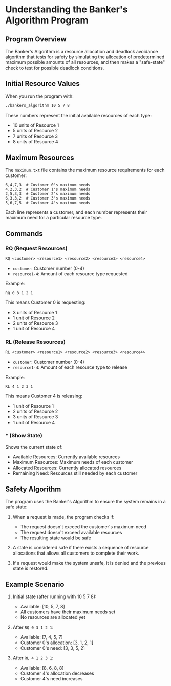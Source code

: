 # Understanding the Banker's Algorithm Program

## Program Overview

The Banker's Algorithm is a resource allocation and deadlock avoidance algorithm that tests for safety by simulating the allocation of predetermined maximum possible amounts of all resources, and then makes a "safe-state" check to test for possible deadlock conditions.

## Initial Resource Values

When you run the program with:
```bash
./bankers_algorithm 10 5 7 8
```

These numbers represent the initial available resources of each type:
- 10 units of Resource 1
- 5 units of Resource 2
- 7 units of Resource 3
- 8 units of Resource 4

## Maximum Resources

The `maximum.txt` file contains the maximum resource requirements for each customer:
```
6,4,7,3  # Customer 0's maximum needs
4,2,3,2  # Customer 1's maximum needs
2,5,3,3  # Customer 2's maximum needs
6,3,3,2  # Customer 3's maximum needs
5,6,7,5  # Customer 4's maximum needs
```

Each line represents a customer, and each number represents their maximum need for a particular resource type.

## Commands

### RQ (Request Resources)
```
RQ <customer> <resource1> <resource2> <resource3> <resource4>
```
- `customer`: Customer number (0-4)
- `resource1-4`: Amount of each resource type requested

Example:
```
RQ 0 3 1 2 1
```
This means Customer 0 is requesting:
- 3 units of Resource 1
- 1 unit of Resource 2
- 2 units of Resource 3
- 1 unit of Resource 4

### RL (Release Resources)
```
RL <customer> <resource1> <resource2> <resource3> <resource4>
```
- `customer`: Customer number (0-4)
- `resource1-4`: Amount of each resource type to release

Example:
```
RL 4 1 2 3 1
```
This means Customer 4 is releasing:
- 1 unit of Resource 1
- 2 units of Resource 2
- 3 units of Resource 3
- 1 unit of Resource 4

### * (Show State)
Shows the current state of:
- Available Resources: Currently available resources
- Maximum Resources: Maximum needs of each customer
- Allocated Resources: Currently allocated resources
- Remaining Need: Resources still needed by each customer

## Safety Algorithm

The program uses the Banker's Algorithm to ensure the system remains in a safe state:

1. When a request is made, the program checks if:
   - The request doesn't exceed the customer's maximum need
   - The request doesn't exceed available resources
   - The resulting state would be safe

2. A state is considered safe if there exists a sequence of resource allocations that allows all customers to complete their work.

3. If a request would make the system unsafe, it is denied and the previous state is restored.

## Example Scenario

1. Initial state (after running with 10 5 7 8):
   - Available: [10, 5, 7, 8]
   - All customers have their maximum needs set
   - No resources are allocated yet

2. After `RQ 0 3 1 2 1`:
   - Available: [7, 4, 5, 7]
   - Customer 0's allocation: [3, 1, 2, 1]
   - Customer 0's need: [3, 3, 5, 2]

3. After `RL 4 1 2 3 1`:
   - Available: [8, 6, 8, 8]
   - Customer 4's allocation decreases
   - Customer 4's need increases 